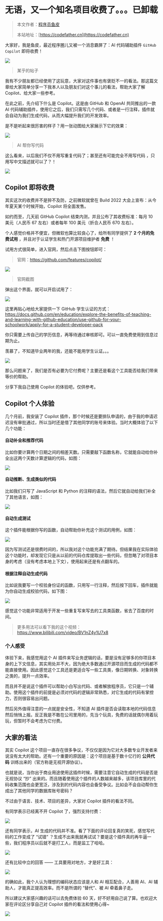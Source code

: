 # 无语，又一个知名项目收费了。。。已卸载

> 本文作者：[程序员鱼皮](https://yuyuanweb.feishu.cn/wiki/Abldw5WkjidySxkKxU2cQdAtnah)
>
> 本站地址：[https://codefather.cn](https://codefather.cn)

大家好，我是鱼皮，最近程序圈儿又被一个消息霸屏了：AI 代码辅助插件 `GitHub Copilot` 即将收费！

![](https://pic.yupi.icu/5563/202311091237588.png)

> 某乎的帖子

我有不少朋友都已经使用了这玩意，大家对这件事也有褒贬不一的看法。那这篇文章给大家简单分享一下我本人以及朋友们对这个事儿的看法，帮助大家了解 Copilot、给大家一些参考。

在此之前，先介绍下什么是 Copilot。这是由 GitHub 和 OpenAI 共同推出的一款 AI 代码辅助插件，使用它之后，我们只需写几个代码、或者是一行注释，插件就会自动为我们生成代码，从而大幅提升我们的开发效率。

是不是听起来很厉害的样子？用一张动图给大家展示下它的效果：

![](https://pic.yupi.icu/5563/202311091237609.gif)

> AI 帮你写代码

这么看来，以后我们不仅不用写重复代码了；甚至还有可能完全不用写代码 ，只用写中文描述就可以了？！

![](https://pic.yupi.icu/5563/202311091237630.png)

## Copilot 即将收费

其实这次的收费并不是猝不及防，之前微软就曾在 Build 2022 大会上宣布：从今年夏天某个时候开始，Copilot 将全面发售。

如约而至，几天前 GitHub Copilot 结束内测，并且公布了其收费标准：每月 10 美元（人民币 67 左右）或者每年 100 美元（折合人民币 670 左右）。

个人感觉价格并不便宜，但微软也算比较良心了，给所有同学提供了 **2 个月的免费试用** ，并且对于认证学生和热门开源项目维护者 **免费** ！

试用方式很简单，进入官网，然后点击下图按钮即可：

> 官网：https://github.com/features/copilot/

![](https://pic.yupi.icu/5563/202311091237615.png)

> 官网截图

弹出这个界面，就可以开启试用了：

![](https://pic.yupi.icu/5563/202311091237625.png)

这里再贴心地给大家提供一下 GitHub 学生认证的方式：https://docs.github.com/en/education/explore-the-benefits-of-teaching-and-learning-with-github-education/use-github-for-your-schoolwork/apply-for-a-student-developer-pack

你只需要上传自己的学历信息，再等待通过审核即可。可以一直免费使用到信息过期为止。

羡慕了，不知道毕业两年的我，还能不能用学生认证。。。

![](https://pic.yupi.icu/5563/202311091237605.png)

那么问题来了，我们是否有必要为它付费呢？主要还是看这个工具能否给我们带来等价的帮助。

分享下我自己使用 Copilot 的体验吧，仅供参考。

## Copilot 个人体验

几个月前，我安装了 Copilot 插件，那个时候还是要排队申请的，由于我的申请迟迟没有审批通过，所以当时还是借了其他同学的账号来体验。当时大概体验了以下几个功能：

#### 自动补全和推荐代码

比如你要计算两个日期之间的相差天数。只需要敲下函数名称，它就能自动给你补全出这两个天数计算逻辑的代码，如图：

![](https://pic.yupi.icu/5563/202311091237153.png)

#### 自动推断、生成类似的代码

比如我们只写了 JavaScript 和 Python 的注释的语法，然后它就自动给我们补全了其他语言，如图：

![](https://pic.yupi.icu/5563/202311091237164.png)

#### 自动生成测试

这个插件能根据你写的函数，自动帮助你补充这个测试的用例，如图：

![](https://pic.yupi.icu/5563/202311091237177.png)

因为写测试还是很费时间的，所以我对这个功能充满了期待。但结果我在实际体验这个功能时，却发现它只是从以前的代码仓库提取出一些代码，但忽略了对项目本身的考虑（没有考虑本地上下文），使用起来还是有点翻车的。

#### 根据注释自动生成代码

比如说我要写一个校验身份证的函数，只用写一行注释，然后按下回车，插件就能为你自动生成校验代码，如下图：

![](https://pic.yupi.icu/5563/202311091237186.png)

感觉这个功能非常适用于开发一些重复写来写去的工具类函数，省去了百度的时间。

> 更多用法可以看下我的这个视频：https://www.bilibili.com/video/BV1nZ4y1U7x8

### **个人感受**

体验下来，我感觉用这个 AI 插件来写业务逻辑的话，要是没有足够多的你项目本身的上下文信息，其实用处并不大，因为绝大多数通过开源项目而生成的代码都不能直接使用。因此感觉这个工具还是更适合写一些工具类，像日期转换、对象转换之类的，提升一点效率。

而且并不是说这个插件可以帮助小白写出代码、或者解放程序员，它只是一个辅助。使用这个插件的前提是必须对代码的逻辑非常熟悉，对它生成的代码有掌控力，否则很容易出问题。

然后另外值得注意的一点就是安全性，不知道 AI 插件是否会读取本地的代码信息然后悄悄上报。反正我是不敢在公司里用的，先当个玩具，免费的话就偶尔用着玩玩，但暂时不会考虑为它付费。

## 大家的看法

其实 Copilot 这个项目一直存在很多争议，不仅仅是因为它对大多数专业开发者来说没有太大的帮助。还有一个重要的原因是：这个项目是基于数十亿行的 **公共代码** 训练出来的（官方称是无视开源协议）。

也就是说，当你出于商业用途使用这插件时候，需要注意它自动生成的代码是否是无视协议 “抄” 出来的。而且随着使用这个插件的人数越来越多，该项目库里的代码收集范围也会更宽泛，涉及到的代码内容也会备受争议。比如会不会自动帮你生成出了其他同学的数据库账号密码？

不过由于语言、技术、项目的差异，大家对 Copilot 插件的看法不同。

有同学表示已经离不开 Copilot 了，强烈支持付费：

![](https://pic.yupi.icu/5563/202311091237197.png)

还有同学表示，AI 生成的代码并不准。看了下面的评论回复真的笑死，感觉写代码的工作变成了 “试错” ？生成不出来我就再试试？要是这个插件真的再牛逼一些，我们程序员以后就不是打工人，而是监工了哈哈。

![](https://pic.yupi.icu/5563/202311091237223.png)

还有比较中立的回答 —— 工具要用对地方，才是好工具：

![](https://pic.yupi.icu/5563/202311091237725.png)

的确如此，我个人认为理想的编码状态应该是人和 AI 相互配合，人善用 AI、AI 辅助人，才能真正提高效率。而不是所谓的 “替代”、被 AI 牵着鼻子走。

所以建议大家感兴趣的话可以去免费体验 60 天，好不好用自己说了算。也欢迎大家在评论区分享自己对 Copilot 插件的看法和使用心得~

![](https://pic.yupi.icu/5563/202311091237690.jpeg)